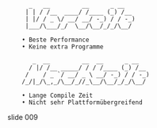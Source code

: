           _   __         __      _ __
         | | / /__  ____/ /____ (_) /__
         | |/ / _ \/ __/ __/ -_) / / -_)
         |___/\___/_/  \__/\__/_/_/\__/

        • Beste Performance
        • Keine extra Programme

           _  __         __  __      _ __
          / |/ /__ _____/ / / /____ (_) /__
         /    / _ `/ __/ _ \ __/ -_) / / -_)
        /_/|_/\_,_/\__/_//_\__/\__/_/_/\__/

        • Lange Compile Zeit
        • Nicht sehr Plattformübergreifend

















































































slide 009
